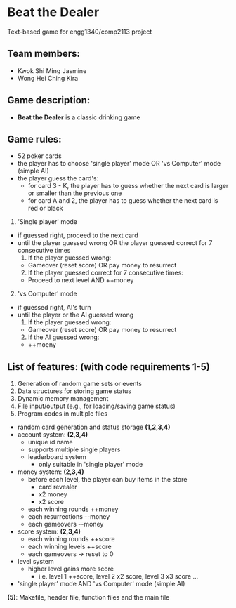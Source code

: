 # Beat the Dealer
Text-based game for engg1340/comp2113 project

## Team members:
- Kwok Shi Ming Jasmine
- Wong Hei Ching Kira

## Game description:
- **Beat the Dealer** is a classic drinking game

## Game rules:
- 52 poker cards
- the player has to choose 'single player' mode OR 'vs Computer' mode (simple AI)
- the player guess the card's:
  - for card 3 - K, the player has to guess whether the next card is larger or smaller than the previous one
  - for card A and 2, the player has to guess whether the next card is red or black
 
1. 'Single player' mode
- if guessed right, proceed to the next card
- until the player guessed wrong OR the player guessed correct for 7 consecutive times
  1. If the player guessed wrong:
   - Gameover (reset score) OR pay money to resurrect
  2. If the player guessed correct for 7 consecutive times:
   - Proceed to next level AND ++money

2. 'vs Computer' mode
- if guessed right, AI's turn
- until the player or the AI guessed wrong 
  1. If the player guessed wrong:
   - Gameover (reset score) OR pay money to resurrect
  2. If the AI guessed wrong:
   - ++moeny 
                                                                                                                                                                        
## List of features: (with code requirements 1-5)

1. Generation of random game sets or events
2. Data structures for storing game status
3. Dynamic memory management
4. File input/output (e.g., for loading/saving game status)
5. Program codes in multiple files

- random card generation and status storage **(1,2,3,4)**
- account system: **(2,3,4)**
  - unique id name
  - supports multiple single players
  - leaderboard system
    - only suitable in 'single player' mode
- money system: **(2,3,4)**
  - before each level, the player can buy items in the store
    - card revealer
    - x2 money
    - x2 score
  - each winning rounds ++money
  - each resurrections --money
  - each gameovers --money
- score system: **(2,3,4)**
  - each winning rounds ++score
  - each winning levels ++score 
  - each gameovers -> reset to 0
- level system 
  - higher level gains more score
    - i.e. level 1 ++score, level 2 x2 score, level 3 x3 score ... 
- 'single player' mode AND 'vs Computer' mode (simple AI) 

**(5)**: Makefile, header file, function files and the main file

